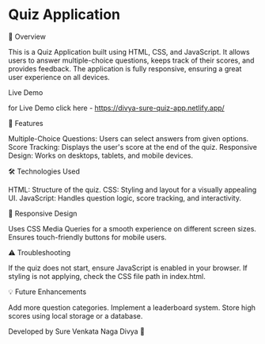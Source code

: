 # Quiz Application

🎯 Overview

This is a Quiz Application built using HTML, CSS, and JavaScript. It allows users to answer multiple-choice questions, keeps track of their scores, and provides feedback. The application is fully responsive, ensuring a great user experience on all devices.

Live Demo 

for Live Demo click here - https://divya-sure-quiz-app.netlify.app/

🚀 Features

Multiple-Choice Questions: Users can select answers from given options.
Score Tracking: Displays the user's score at the end of the quiz.
Responsive Design: Works on desktops, tablets, and mobile devices.

🛠️ Technologies Used

HTML: Structure of the quiz.
CSS: Styling and layout for a visually appealing UI.
JavaScript: Handles question logic, score tracking, and interactivity.

📱 Responsive Design

Uses CSS Media Queries for a smooth experience on different screen sizes.
Ensures touch-friendly buttons for mobile users.

⚠️ Troubleshooting

If the quiz does not start, ensure JavaScript is enabled in your browser.
If styling is not applying, check the CSS file path in index.html.

💡 Future Enhancements

Add more question categories.
Implement a leaderboard system.
Store high scores using local storage or a database.


Developed by Sure Venkata Naga Divya 🚀

